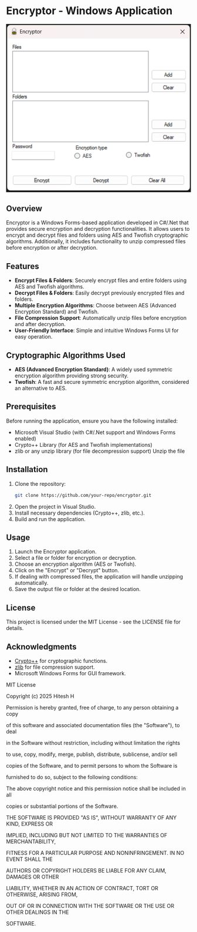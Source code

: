 # Encryptor - Windows Application

![DashBoard Screenshot](Dashboard.png)

## Overview

Encryptor is a Windows Forms-based application developed in C#/.Net that provides secure encryption and decryption functionalities. It allows users to encrypt and decrypt files and folders using AES and Twofish cryptographic algorithms. Additionally, it includes functionality to unzip compressed files before encryption or after decryption.

## Features

- **Encrypt Files & Folders**: Securely encrypt files and entire folders using AES and Twofish algorithms.
- **Decrypt Files & Folders**: Easily decrypt previously encrypted files and folders.
- **Multiple Encryption Algorithms**: Choose between AES (Advanced Encryption Standard) and Twofish.
- **File Compression Support**: Automatically unzip files before encryption and after decryption.
- **User-Friendly Interface**: Simple and intuitive Windows Forms UI for easy operation.

## Cryptographic Algorithms Used

- **AES (Advanced Encryption Standard)**: A widely used symmetric encryption algorithm providing strong security.
- **Twofish**: A fast and secure symmetric encryption algorithm, considered an alternative to AES.

## Prerequisites

Before running the application, ensure you have the following installed:

- Microsoft Visual Studio (with C#/.Net support and Windows Forms enabled)
- Crypto++ Library (for AES and Twofish implementations)
- zlib or any unzip library (for file decompression support)
Unzip the file 
## Installation

1. Clone the repository:
   ```sh
   git clone https://github.com/your-repo/encryptor.git
   ```
2. Open the project in Visual Studio.
3. Install necessary dependencies (Crypto++, zlib, etc.).
4. Build and run the application.

## Usage

1. Launch the Encryptor application.
2. Select a file or folder for encryption or decryption.
3. Choose an encryption algorithm (AES or Twofish).
4. Click on the "Encrypt" or "Decrypt" button.
5. If dealing with compressed files, the application will handle unzipping automatically.
6. Save the output file or folder at the desired location.

## License

This project is licensed under the MIT License - see the LICENSE file for details.

## Acknowledgments

- [Crypto++](https://www.cryptopp.com/) for cryptographic functions.
- [zlib](https://zlib.net/) for file compression support.
- Microsoft Windows Forms for GUI framework.

MIT License




Copyright (c) 2025 Hitesh H



Permission is hereby granted, free of charge, to any person obtaining a copy

of this software and associated documentation files (the "Software"), to deal

in the Software without restriction, including without limitation the rights

to use, copy, modify, merge, publish, distribute, sublicense, and/or sell

copies of the Software, and to permit persons to whom the Software is

furnished to do so, subject to the following conditions:



The above copyright notice and this permission notice shall be included in all

copies or substantial portions of the Software.



THE SOFTWARE IS PROVIDED "AS IS", WITHOUT WARRANTY OF ANY KIND, EXPRESS OR

IMPLIED, INCLUDING BUT NOT LIMITED TO THE WARRANTIES OF MERCHANTABILITY,

FITNESS FOR A PARTICULAR PURPOSE AND NONINFRINGEMENT. IN NO EVENT SHALL THE

AUTHORS OR COPYRIGHT HOLDERS BE LIABLE FOR ANY CLAIM, DAMAGES OR OTHER

LIABILITY, WHETHER IN AN ACTION OF CONTRACT, TORT OR OTHERWISE, ARISING FROM,

OUT OF OR IN CONNECTION WITH THE SOFTWARE OR THE USE OR OTHER DEALINGS IN THE

SOFTWARE.
